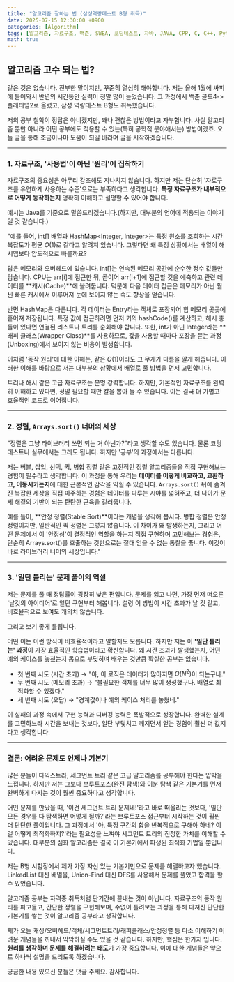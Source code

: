 ```yaml
---
title: "알고리즘 잘하는 법 (삼성역량테스트 B형 취득)"
date: 2025-07-15 12:30:00 +0900
categories: [Algorithm]
tags: [알고리즘, 자료구조, 백준, SWEA, 코딩테스트, 자바, JAVA, CPP, C, C++, Python, B형]
math: true
---
```


## 알고리즘 고수 되는 법?

같은 것은 없습니다. 진부한 말이지만, 꾸준히 열심히 해야합니다. 저는 올해 1월에 싸피에 들어와서 반년의 시간동안 실력이 정말 많이 늘었습니다. 그 과정에서 백준 골드4->플래티넘2로 올렸고, 삼성 역량테스트 B형도 취득했습니다.

저의 공부 철학이 정답은 아니겠지만, 꽤나 괜찮은 방법이라고 자부합니다. 사실 알고리즘 뿐만 아니라 어떤 공부에도 적용할 수 있는(특히 공학적 분야애서는) 방법이겠죠. 오늘 글을 통해 조금이나마 도움이 되길 바라며 글을 시작하겠습니다.

***

### 1. 자료구조, '사용법'이 아닌 '원리'에 집착하기

자료구조의 중요성은 아무리 강조해도 지나치지 않습니다. 하지만 저는 단순히 '자료구조를 유연하게 사용하는 수준'으로는 부족하다고 생각합니다. **특정 자료구조가 내부적으로 어떻게 동작하는지** 명확히 이해하고 설명할 수 있어야 합니다.

예시는 Java를 기준으로 말씀드리겠습니다.(하지만, 대부분의 언어에 적용되는 이야기일 것 같습니다.)

"예를 들어, int[] 배열과 HashMap<Integer, Integer>는 특정 원소를 조회하는 시간 복잡도가 평균 $O(1)$로 같다고 알려져 있습니다. 그렇다면 왜 특정 상황에서는 배열이 해시맵보다 압도적으로 빠를까요?

답은 메모리와 오버헤드에 있습니다. int[]는 연속된 메모리 공간에 순수한 정수 값들만 담습니다. CPU는 arr[i]에 접근한 뒤, 곧이어 arr[i+1]에 접근할 것을 예측하고 관련 데이터를 **캐시(Cache)**에 올려둡니다. 덕분에 다음 데이터 접근은 메모리가 아닌 훨씬 빠른 캐시에서 이루어져 눈에 보이지 않는 속도 향상을 얻습니다.

반면 HashMap은 다릅니다. 각 데이터는 Entry라는 객체로 포장되어 힙 메모리 곳곳에 흩어져 저장됩니다. 특정 값에 접근하려면 먼저 키의 hashCode()를 계산하고, 해시 충돌이 있다면 연결된 리스트나 트리를 순회해야 합니다. 또한, int가 아닌 Integer라는 **래퍼 클래스(Wrapper Class)**를 사용하므로, 값을 사용할 때마다 포장을 뜯는 과정(Unboxing)에서 보이지 않는 비용이 발생합니다.

이처럼 '동작 원리'에 대한 이해는, 같은 $O(1)$이라도 그 무게가 다름을 알게 해줍니다. 이러한 이해를 바탕으로 저는 대부분의 상황에서 배열로 풀 방법을 먼저 고민합니다.

트리나 해시 같은 고급 자료구조는 분명 강력합니다. 하지만, 기본적인 자료구조를 완벽히 이해하고 있다면, 정말 필요할 때만 칼을 뽑아 들 수 있습니다. 이는 결국 더 가볍고 효율적인 코드로 이어집니다.

***

### 2. 정렬, `Arrays.sort()` 너머의 세상

"정렬은 그냥 라이브러리 쓰면 되는 거 아닌가?"라고 생각할 수도 있습니다. 물론 코딩테스트나 실무에서는 그래도 됩니다. 하지만 '공부'의 과정에서는 다릅니다.

저는 버블, 삽입, 선택, 퀵, 병합 정렬 같은 고전적인 정렬 알고리즘들을 직접 구현해보는 경험이 필수라고 생각합니다. 이 과정을 통해 우리는 **데이터를 어떻게 비교하고, 교환하고, 이동시키는지**에 대한 근본적인 감각을 익힐 수 있습니다. `Arrays.sort()` 뒤에 숨겨진 복잡한 세상을 직접 마주하는 경험은 데이터를 다루는 시야를 넓혀주고, 더 나아가 문제 해결의 기반이 되는 탄탄한 근육을 길러줍니다.

예를 들어, **안정 정렬(Stable Sort)**이라는 개념을 생각해 봅시다. 병합 정렬은 안정 정렬이지만, 일반적인 퀵 정렬은 그렇지 않습니다. 이 차이가 왜 발생하는지, 그리고 어떤 문제에서 이 '안정성'이 결정적인 역할을 하는지 직접 구현하며 고민해보는 경험은, 단순히 Arrays.sort()를 호출하는 것만으로는 절대 얻을 수 없는 통찰을 줍니다. 이것이 바로 라이브러리 너머의 세상입니다."

***

### 3. '일단 틀리는' 문제 풀이의 역설

저는 문제를 풀 때 정답률이 굉장히 낮은 편입니다. 문제를 읽고 나면, 가장 먼저 떠오른 '날것의 아이디어'로 일단 구현부터 해봅니다. 설령 이 방법이 시간 초과가 날 것 같고, 비효율적으로 보여도 개의치 않습니다.

그리고 보기 좋게 틀립니다.

어떤 이는 이런 방식이 비효율적이라고 말할지도 모릅니다. 하지만 저는 이 **'일단 틀리는' 과정**이 가장 효율적인 학습법이라고 확신합니다. 왜 시간 초과가 발생했는지, 어떤 예외 케이스를 놓쳤는지 몸으로 부딪히며 배우는 것만큼 확실한 공부는 없습니다.

* 첫 번째 시도 (시간 초과) → "아, 이 로직은 데이터가 많아지면 $O(N^2)$이 되는구나."
* 두 번째 시도 (메모리 초과) → "불필요한 객체를 너무 많이 생성했구나. 배열로 최적화할 수 있겠다."
* 세 번째 시도 (오답) → "경계값이나 예외 케이스 처리를 놓쳤네."

이 실패의 과정 속에서 구현 능력과 디버깅 능력은 폭발적으로 성장합니다. 완벽한 설계를 고민하느라 시간을 보내는 것보다, 일단 부딪치고 깨지면서 얻는 경험이 훨씬 더 값지다고 생각합니다.

***

### 결론: 어려운 문제도 언제나 기본기

많은 분들이 다익스트라, 세그먼트 트리 같은 고급 알고리즘를 공부해야 한다는 압박을 느낍니다. 하지만 저는 그보다 브루트포스(완전 탐색)와 이분 탐색 같은 기본기를 먼저 완벽하게 다지는 것이 훨씬 중요하다고 생각합니다. 

어떤 문제를 만났을 때, '이건 세그먼트 트리 문제네!'라고 바로 떠올리는 것보다, '일단 모든 경우를 다 탐색하면 어떻게 될까?'라는 브루트포스 접근부터 시작하는 것이 훨씬 더 단단한 풀이입니다. 그 과정에서 '아, 특정 구간의 합을 반복적으로 구해야 하네? 이걸 어떻게 최적화하지?'라는 필요성을 느껴야 세그먼트 트리의 진정한 가치를 이해할 수 있습니다. 대부분의 심화 알고리즘은 결국 이 기본기에서 파생된 최적화 기법일 뿐입니다.

저는 B형 시험장에서 제가 가장 자신 있는 기본기만으로 문제를 해결하고자 했습니다. LinkedList 대신 배열을, Union-Find 대신 DFS를 사용해서 문제를 풀었고 합격을 할 수 있었습니다.

알고리즘 공부는 자격증 취득처럼 단기간에 끝내는 것이 아닙니다. 자료구조의 동작 원리를 파고들고, 간단한 정렬을 구현해보며, 수없이 틀려보는 과정을 통해 다져진 단단한 기본기를 쌓는 것이 알고리즘 공부라고 생각합니다.

제가 오늘 캐싱/오버헤드/객체/세그먼트트리/래퍼클래스/안정정렬 등 다소 이해하기 어려운 개념들을 꺼내서 막막하실 수도 있을 것 같습니다. 하지만, 핵심은 한가지 입니다. **원리를 생각하며 문제를 해결하려는 태도**가 가장 중요합니다. 이에 대한 개념들은 앞으로 하나씩 설명을 드리도록 하겠습니다.

궁금한 내용 있으신 분들은 댓글 주세요. 감사합니다.